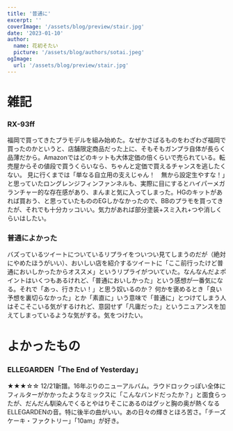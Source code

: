 ```yaml
---
title: '普通に'
excerpt: ''
coverImage: '/assets/blog/preview/stair.jpg'
date: '2023-01-10'
author:
  name: 花初そたい
  picture: '/assets/blog/authors/sotai.jpeg'
ogImage:
  url: '/assets/blog/preview/stair.jpg'
---
```

# 雑記

### RX-93ff
福岡で買ってきたプラモデルを組み始めた。なぜかさばるものをわざわざ福岡で買ったのかというと、店舗限定商品だった上に、そもそもガンプラ自体が長らく品薄だから。Amazonではどのキットも大体定価の倍くらいで売られている。転売屋からその値段で買うくらいなら、ちゃんと定価で買えるチャンスを逃したくない。
見に行くまでは「単なる自立用の支えじゃん！　無から設定生やすな！」と思っていたロングレンジフィンファンネルも、実際に目にするとハイパーメガランチャー的な存在感があり、まんまと気に入ってしまった。HGのキットがあれば買おう、と思っていたもののEGしかなかったので、BBのプラモを買ってきたが、それでも十分カッコいい。気力があれば部分塗装+スミ入れ+つや消しくらいはしたい。

### 普通によかった
バズっているツイートについているリプライをついつい見てしまうのだが（絶対にやめたほうがいい）、おいしい店を紹介するツイートに「ここ前行ったけど普通においしかったからオススメ」というリプライがついていた。なんなんだよポイントはいくつもあるけれど、「普通においしかった」という感想が一番気になる。それで「あっ、行きたい！」と思う奴いるのか？
何かを褒めるとき「良い予想を裏切らなかった」とか「素直に」いう意味で「普通に」とつけてしまう人はそこそこいる気がするけれど、意図せず「凡庸だった」というニュアンスを加えてしまっているような気がする。気をつけたい。

# よかったもの
### ELLEGARDEN「The End of Yesterday」
★★★☆☆
12/21新譜。16年ぶりのニューアルバム。ラウドロックっぽい全体にフィルターがかかったようなミックスに「こんなバンドだったか？」と面食らったが、だんだん馴染んでくるとやはりそこにあるのはグッと胸の奥が熱くなるELLEGARDENの音。特に後半の曲がいい。あの日々の輝きとほろ苦さ。「チーズケーキ・ファクトリー」「10am」が好き。